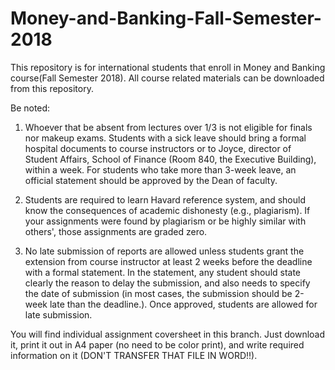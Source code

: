 # Money-and-Banking-Fall-Semester-2018
This repository is for international students that enroll in Money and Banking course(Fall Semester 2018). All course related materials can be downloaded from this repository. 

Be noted: 

1. Whoever that be absent from lectures over 1/3 is not eligible for finals nor makeup exams. Students with a sick leave should bring a formal hospital documents to course instructors or to Joyce, director of Student Affairs, School of Finance (Room 840, the Executive Building), within a week. For students who take more than 3-week leave, an official statement should be approved by the Dean of faculty. 

2. Students are required to learn Havard reference system, and should know the consequences of academic dishonesty (e.g., plagiarism). If your assignments were found by plagiarism or be highly similar with others', those assignments are graded zero. 

3. No late submission of reports are allowed unless students grant the extension from course instructor at least 2 weeks before the deadline with a formal statement. In the statement, any student should state clearly the reason to delay the submission, and also needs to specify the date of submission (in most cases, the submission should be 2-week late than the deadline.). Once approved, students are allowed for late submission. 

You will find individual assignment coversheet in this branch. Just download it, print it out in A4 paper (no need to be color print), and write required information on it (DON'T TRANSFER THAT FILE IN WORD!!). 
